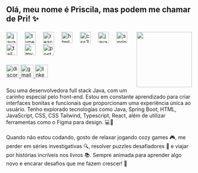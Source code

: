 <h2 align="left">Olá, meu nome é Priscila, mas podem me chamar de Pri! ✨</h2>

###

<img align="right" height="150" src="https://i.giphy.com/media/v1.Y2lkPTc5MGI3NjExdzh5bTUydzJtZ2VydmxlaGlpNHhwempoYjhsZHAwY2FoOHc2dmI3diZlcD12MV9pbnRlcm5hbF9naWZfYnlfaWQmY3Q9Zw/3WW4Zm1F2MeoU/giphy.gif"  />

###

<div align="left">
  <img src="https://cdn.jsdelivr.net/gh/devicons/devicon/icons/javascript/javascript-original.svg" height="30" alt="javascript logo"  />
  <img width="12" />
  <img src="https://cdn.jsdelivr.net/gh/devicons/devicon/icons/typescript/typescript-original.svg" height="30" alt="typescript logo"  />
  <img width="12" />
  <img src="https://cdn.jsdelivr.net/gh/devicons/devicon/icons/react/react-original.svg" height="30" alt="react logo"  />
  <img width="12" />
  <img src="https://cdn.jsdelivr.net/gh/devicons/devicon/icons/html5/html5-original.svg" height="30" alt="html5 logo"  />
  <img width="12" />
  <img src="https://cdn.jsdelivr.net/gh/devicons/devicon/icons/css3/css3-original.svg" height="30" alt="css3 logo"  />
  <img width="12" />
  <img src="https://cdn.jsdelivr.net/gh/devicons/devicon/icons/java/java-original.svg" height="30" alt="java logo"  />
  <img width="12" />
  <img src="https://cdn.jsdelivr.net/gh/devicons/devicon/icons/spring/spring-original.svg" height="30" alt="spring logo"  />
  <img width="12" />
  <img src="https://cdn.jsdelivr.net/gh/devicons/devicon/icons/tailwindcss/tailwindcss-original-wordmark.svg" height="30" alt="tailwindcss logo"  />
  <img width="12" />
  <img src="https://cdn.jsdelivr.net/gh/devicons/devicon/icons/mysql/mysql-original.svg" height="30" alt="mysql logo"  />
  <img width="12" />
  <img src="https://cdn.jsdelivr.net/gh/devicons/devicon/icons/postgresql/postgresql-original.svg" height="30" alt="postgresql logo"  />
</div>

###

<div align="left">
  <a href="_niuk" target="_blank">
    <img src="https://img.shields.io/static/v1?message=Discord&logo=discord&label=&color=7289DA&logoColor=white&labelColor=&style=for-the-badge" height="35" alt="discord logo"  />
  </a>
  <a href="pribortniuk@gmail.com" target="_blank">
    <img src="https://img.shields.io/static/v1?message=Gmail&logo=gmail&label=&color=D14836&logoColor=white&labelColor=&style=for-the-badge" height="35" alt="gmail logo"  />
  </a>
  <a href="https://www.linkedin.com/in/priscilabortniuk/" target="_blank">
    <img src="https://img.shields.io/static/v1?message=LinkedIn&logo=linkedin&label=&color=0077B5&logoColor=white&labelColor=&style=for-the-badge" height="35" alt="linkedin logo"  />
  </a>
</div>

###

<p align="left">Sou uma desenvolvedora full stack Java, com um carinho especial pelo front-end. Estou em constante aprendizado para criar interfaces bonitas e funcionais que proporcionam uma experiência única ao usuário. Tenho explorado tecnologias como Java, Spring Boot, HTML, JavaScript, CSS, CSS Tailwind, Typescript, React,  além de utilizar ferramentas como o Figma para design. 💻🎨<br><br>Quando não estou codando, gosto de relaxar jogando cozy games 🎮, me perder em séries investigativas 🔍, resolver puzzles desafiadores 🧩 e viajar por histórias incríveis nos livros 📚. Sempre animada para aprender algo novo e encarar desafios que me fazem crescer! 🚀</p>

###

